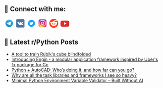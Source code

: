 ## 🔎 Connect with me:
[<img src="https://github.com/bullbesh/bullbesh/blob/main/images/Telegram.png" width="32" height="32" />](https://t.me/bullbesh)
[<img src="https://github.com/bullbesh/bullbesh/blob/main/images/VK.png" width="32" height="32" />](https://vk.com/bullbesh)
[<img src="https://github.com/bullbesh/bullbesh/blob/main/images/Twitter.png" width="32" height="32" />](https://twitter.com/bullbesh1)
[<img src="https://github.com/bullbesh/bullbesh/blob/main/images/Instagram.png" width="32" height="32" />](https://www.instagram.com/bullbesh)
[<img src="https://github.com/bullbesh/bullbesh/blob/main/images/Reddit.png" width="32" height="32" />](https://www.reddit.com/user/bullbesh)
[<img src="https://github.com/bullbesh/bullbesh/blob/main/images/YouTube.png" width="32" height="32" />](https://www.youtube.com/channel/UCtfjRs6uzgq5mfm8S06WTcg)

## 📕 Latest r/Python Posts
<!-- BLOG-POST-LIST:START -->
- [A tool to train Rubik&#39;s cube blindfolded](https://www.reddit.com/r/Python/comments/1ms0dav/a_tool_to_train_rubiks_cube_blindfolded/)
- [Introducing Engin - a modular application framework inspired by Uber&#39;s fx package for Go](https://www.reddit.com/r/Python/comments/1mrzjpe/introducing_engin_a_modular_application_framework/)
- [Python + AutoCAD: Who’s doing it, and how far can you go?](https://www.reddit.com/r/Python/comments/1mryi32/python_autocad_whos_doing_it_and_how_far_can_you/)
- [Why are all the task libraries and frameworks I see so heavy?](https://www.reddit.com/r/Python/comments/1mrxbxc/why_are_all_the_task_libraries_and_frameworks_i/)
- [Minimal Python Environment Variable Validator – Built Without AI](https://www.reddit.com/r/Python/comments/1mrvawd/minimal_python_environment_variable_validator/)
<!-- BLOG-POST-LIST:END -->
